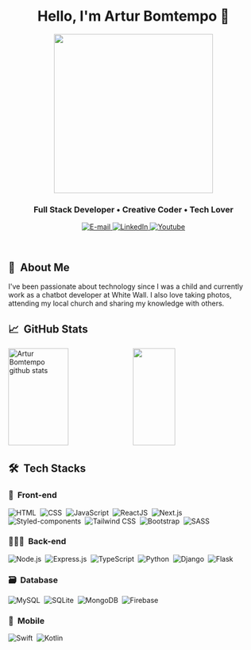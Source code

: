 <h1 align="center">
    Hello, I'm Artur Bomtempo 👋
</h1>

<div align="center">
    <img height="320em" src="https://mir-s3-cdn-cf.behance.net/project_modules/1400_opt_1/81bb4b165684019.640b6038d133e.gif" />
</div>

<h3 align="center">
  Full Stack Developer • Creative Coder • Tech Lover
</h3>

<div align="center">
    <p>
        <a href="mailto:arturbcolen@gmail.com">
            <img src="https://img.shields.io/badge/-email-020114?style=for-the-badge&amp;logo=gmail&amp;logoColor=EBD03E&amp;color:FFF" alt="E-mail">
        </a>
        <a href="https://www.linkedin.com/in/artur-bomtempo/">
            <img src="https://img.shields.io/badge/-LinkedIn-020114?style=for-the-badge&amp;logo=linkedin&amp;logoColor=EBD03E&amp;color:FFF" alt="LinkedIn">
        </a>
        <a href="https://www.instagram.com/bomtempo_artur/">
            <img src="https://img.shields.io/badge/-Instagram-020114?style=for-the-badge&amp;logo=instagram&amp;logoColor=EBD03E&amp;color:FFF" alt="Youtube">
        </a>
    </p>
</div>

<br>

## 👤 &nbsp;About Me
I've been passionate about technology since I was a child and currently work as a chatbot developer at White Wall. I also love taking photos, attending my local church and sharing my knowledge with others.

## 📈 &nbsp;GitHub Stats
<div align="left">  
  <img width="49%" height="195px" src="https://github-readme-stats.vercel.app/api?username=ArturColen&show_icons=true&count_private=true&hide_border=true&title_color=EBD03E&icon_color=EBD03E&text_color=FFF&bg_color=000" alt="Artur Bomtempo github stats"/> 
  <img width="41%" height="195px" src="https://github-readme-stats.vercel.app/api/top-langs/?username=ArturColen&layout=compact&hide_border=true&title_color=EBD03E&text_color=FFF&bg_color=000"/>
</div>

## 🛠 &nbsp;Tech Stacks

### 🎨 &nbsp;Front-end
![HTML](https://img.shields.io/badge/-HTML-000?style=for-the-badge&logo=HTML5&labelColor=000&textColor=FFF)&nbsp;
![CSS](https://img.shields.io/badge/-CSS-000?style=for-the-badge&logo=CSS3&logoColor=1572B6&labelColor=000)&nbsp;
![JavaScript](https://img.shields.io/badge/-JavaScript-000?style=for-the-badge&logo=JavaScript&labelColor=000&textColor=FFF)&nbsp;
![ReactJS](https://img.shields.io/badge/-ReactJS-000?style=for-the-badge&logo=React&labelColor=000&textColor=FFF)&nbsp;
![Next.js](https://img.shields.io/badge/-next.js-000?style=for-the-badge&logo=next.js&labelColor=000&textColor=FFF)&nbsp;
![Styled-components](https://img.shields.io/badge/-Styled%20components-000?style=for-the-badge&logo=Styled-components&labelColor=000&textColor=FFF)&nbsp;
![Tailwind CSS](https://img.shields.io/badge/-Tailwind%20CSS-000?style=for-the-badge&logo=TailwindCSS&labelColor=000&textColor=FFF)&nbsp;
![Bootstrap](https://img.shields.io/badge/-Bootstrap-000?style=for-the-badge&logo=Bootstrap&labelColor=000&textColor=FFF)&nbsp;
![SASS](https://img.shields.io/badge/-SASS-000?style=for-the-badge&logo=SASS&labelColor=000&textColor=FFF)&nbsp;

### 👨🏻‍💻 &nbsp;Back-end
![Node.js](https://img.shields.io/badge/-Node.js-000?style=for-the-badge&logo=Node.js&labelColor=000&textColor=FFF)&nbsp;
![Express.js](https://img.shields.io/badge/-Express.js-000?style=for-the-badge&logo=Express&labelColor=000&textColor=FFF)&nbsp;
![TypeScript](https://img.shields.io/badge/-TypeScript-000?style=for-the-badge&logo=TypeScript&labelColor=000&textColor=FFF)&nbsp;
![Python](https://img.shields.io/badge/-Python-000?style=for-the-badge&logo=Python&labelColor=000&textColor=FFF)&nbsp;
![Django](https://img.shields.io/badge/-Django-000?style=for-the-badge&logo=Django&labelColor=000&textColor=FFF)&nbsp;
![Flask](https://img.shields.io/badge/-Flask-000?style=for-the-badge&logo=Flask&labelColor=000&textColor=FFF)&nbsp;

### 🗃️ &nbsp;Database
![MySQL](https://img.shields.io/badge/-MySQL-000?style=for-the-badge&logo=MySQL&labelColor=000&textColor=FFF)&nbsp;
![SQLite](https://img.shields.io/badge/-SQLite-000?style=for-the-badge&logo=SQLite&labelColor=000&textColor=FFF)&nbsp;
![MongoDB](https://img.shields.io/badge/-MongoDB-000?style=for-the-badge&logo=MongoDB&labelColor=000&textColor=FFF)&nbsp;
![Firebase](https://img.shields.io/badge/-Firebase-000?style=for-the-badge&logo=Firebase&labelColor=000&textColor=FFF)&nbsp;

### 📱 &nbsp;Mobile
![Swift](https://img.shields.io/badge/-Swift-000?style=for-the-badge&logo=Swift&labelColor=000&textColor=FFF)&nbsp;
![Kotlin](https://img.shields.io/badge/-Kotlin-000?style=for-the-badge&logo=Kotlin&labelColor=000&textColor=FFF)&nbsp;
